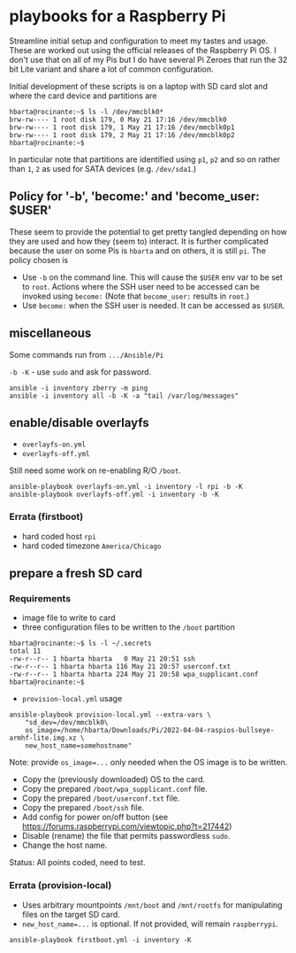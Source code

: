 # playbooks for a Raspberry Pi

Streamline initial setup and configuration to meet my tastes and usage. These are worked out using the official releases of the Raspberry Pi OS. I don't use that on all of my Pis but I do have several Pi Zeroes that run the 32 bit Lite variant and share a lot of common configuration.

Initial development of these scripts is on a laptop with SD card slot and where the card device and partitions are

```text
hbarta@rocinante:~$ ls -l /dev/mmcblk0*
brw-rw---- 1 root disk 179, 0 May 21 17:16 /dev/mmcblk0
brw-rw---- 1 root disk 179, 1 May 21 17:16 /dev/mmcblk0p1
brw-rw---- 1 root disk 179, 2 May 21 17:16 /dev/mmcblk0p2
hbarta@rocinante:~$
```

In particular note that partitions are identified using `p1`, `p2` and so on rather than `1`, `2` as used for SATA devices (e.g. `/dev/sda1`.)

## Policy for '-b', 'become:' and 'become_user: $USER'

These seem to provide the potential to get pretty tangled depending on how they are used and how they (seem to) interact. It is further complicated because the user on some Pis is `hbarta` and on others, it is still `pi`. The policy chosen is

* Use `-b` on the command line. This will cause the `$USER` env var to be set to `root`. Actions where the SSH user need to be accessed can be invoked using `become:` (Note that `become_user:` results in `root`.)
* Use `become:` when the SSH user is needed. It can be accessed as `$USER`.

## miscellaneous

Some commands run from `.../Ansible/Pi`

`-b -K` - use `sudo` and ask for password.

```text
ansible -i inventory zberry -m ping
ansible -i inventory all -b -K -a "tail /var/log/messages"
```

## enable/disable overlayfs

* `overlayfs-on.yml`
* `overlayfs-off.yml`

Still need some work on re-enabling R/O `/boot`.

```text
ansible-playbook overlayfs-on.yml -i inventory -l rpi -b -K
ansible-playbook overlayfs-off.yml -i inventory -b -K
```

### Errata (firstboot)

* hard coded host `rpi`
* hard coded timezone `America/Chicago`

## prepare a fresh SD card

### Requirements

* image file to write to card
* three configuration files to be written to the `/boot` partition

```text
hbarta@rocinante:~$ ls -l ~/.secrets
total 11
-rw-r--r-- 1 hbarta hbarta   0 May 21 20:51 ssh
-rw-r--r-- 1 hbarta hbarta 116 May 21 20:57 userconf.txt
-rw-r--r-- 1 hbarta hbarta 224 May 21 20:58 wpa_supplicant.conf
hbarta@rocinante:~$ 
```

* `provision-local.yml` usage

```text
ansible-playbook provision-local.yml --extra-vars \
    "sd_dev=/dev/mmcblk0\
    os_image=/home/hbarta/Downloads/Pi/2022-04-04-raspios-bullseye-armhf-lite.img.xz \
    new_host_name=somehostname"
```

Note: provide `os_image=...` only needed when the OS image is to be written.

* Copy the (previously downloaded) OS to the card.
* Copy the prepared `/boot/wpa_supplicant.conf` file.
* Copy the prepared `/boot/userconf.txt` file.
* Copy the prepared `/boot/ssh` file.
* Add config for power on/off button (see <https://forums.raspberrypi.com/viewtopic.php?t=217442>)
* Disable (rename) the file that permits passwordless `sudo`.
* Change the host name.

Status: All points coded, need to test.

### Errata (provision-local)

* Uses arbitrary mountpoints `/mnt/boot` and `/mnt/rootfs` for manipulating files on the target SD card.
* `new_host_name=...` is optional. If not provided, will remain `raspberrypi`.

```text
ansible-playbook firstboot.yml -i inventory -K
```

